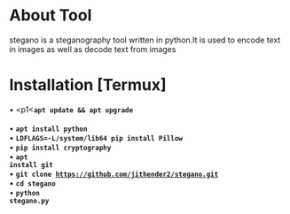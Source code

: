# About Tool 
stegano is a steganography tool written in python.It is used to encode text in images as well as decode text from images 
# Installation [Termux]
• <p1<<code><b>apt update && apt upgrade</b> </code></p2></br>
• <code><b>apt install python</b> </code></br>
• <code><b>LDFLAGS=-L/system/lib64 pip install Pillow</b></code></br>
• <code><b>pip install cryptography</b> </code></br>
• <code><b>apt install git</b> </code></br>
• <code><b>git clone https://github.com/jithender2/stegano.git</b></code></br>
• <code><b>cd stegano</b></code></br>
• <code><b>python stegano.py</b></code></br>
